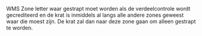 WMS Zone letter waar gestrapt moet worden als de verdeelcontrole wordt gecrediteerd en de krat is inmiddels al langs alle andere zones geweest waar die moest zijn. De krat zal dan naar deze zone gaan om alleen gestrapt te worden.
